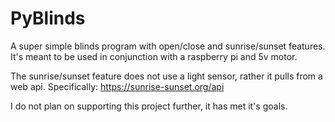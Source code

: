 # PyBlinds
A super simple blinds program with open/close and sunrise/sunset features. 
It's meant to be used in conjunction with a raspberry pi and 5v motor. 

The sunrise/sunset feature does not use a light sensor, rather it pulls from a web api.
Specifically: https://sunrise-sunset.org/api

I do not plan on supporting this project further, it has met it's goals. 
